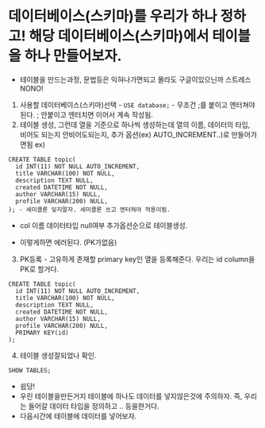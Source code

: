 # 데이터베이스(스키마)를 우리가 하나 정하고! 해당 데이터베이스(스키마)에서 테이블을 하나 만들어보자.

- 테이블을 만드는과정, 문법등은 익혀나가면되고 몰라도 구글이있으닌까 스트레스 NONO!

1. 사용할 데이터베이스(스키마)선택 - `USE database;` - 무조건 ;를 붙이고 엔터쳐야된다. ; 안붙이고 엔터치면 이어서 계속 작성됨.
2. 테이블 생성, 그런데 열을 기준으로 하나씩 생성하는데 열의 이름, 데이터의 타입, 비어도 되는지 안비어도되는지, 추가 옵션(ex) AUTO_INCREMENT..)로 만들어가면됨
   ex)

```
CREATE TABLE topic(
  id INT(11) NOT NULL AUTO_INCREMENT,
  title VARCHAR(100) NOT NULL,
  description TEXT NULL,
  created DATETIME NOT NULL,
  author VARCHAR(15) NULL,
  profile VARCHAR(200) NULL,
); - 세미콜론 잊지말자. 세미콜론 쓰고 엔터쳐야 적용이됨.
```

- col 이름 데이터타입 null여부 추가옵션순으로 테이블생성.

- 이렇게하면 에러된다. (PK가없음)

3. PK등록 - 고유하게 존재할 primary key인 열을 등록해준다. 우리는 id column을 PK로 할거다.

```
CREATE TABLE topic(
  id INT(11) NOT NULL AUTO_INCREMENT,
  title VARCHAR(100) NOT NULL,
  description TEXT NULL,
  created DATETIME NOT NULL,
  author VARCHAR(15) NULL,
  profile VARCHAR(200) NULL,
  PRIMARY KEY(id)
);
```

4. 테이블 생성잘되었나 확인.

```
SHOW TABLES;
```

- 쉽당!
- 우린 테이블을만든거지 테이블에 하나도 데이터를 넣지않은것에 주의하자. 즉, 우리는 들어갈 데이터 타입을 정의하고 .. 등을한거다.
- 다음시간에 테이블에 데이터를 넣어보자.
